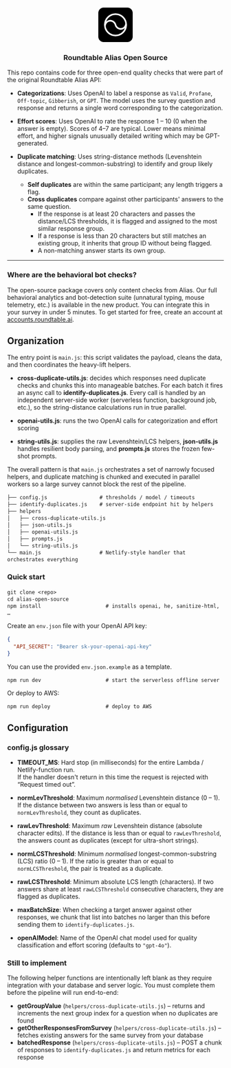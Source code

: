 <p align="center">
<img src="assets/logo-black.png" alt="Roundtable Logo" width = '80'>
</p>

<h3 align="center">Roundtable Alias Open Source</h3>

This repo contains code for three open-end quality checks that were part of the original Roundtable Alias API:

* **Categorizations**: Uses OpenAI to label a response as `Valid`, `Profane`, `Off-topic`, `Gibberish`, or `GPT`. The model uses the survey question and response and returns a single word corresponding to the categorization.

* **Effort scores**: Uses OpenAI to rate the response 1 – 10 (0 when the answer is empty). Scores of 4–7 are typical. Lower means minimal effort, and higher signals unusually detailed writing which may be GPT-generated.

* **Duplicate matching**: Uses string-distance methods (Levenshtein distance and longest-common-substring) to identify and group likely duplicates.

  * **Self duplicates** are within the same participant; any length triggers a flag.  
  * **Cross duplicates** compare against other participants' answers to the same question.  
    * If the response is at least 20 characters and passes the distance/LCS thresholds, it is flagged and assigned to the most similar response group.  
    * If a response is less than 20 characters but still matches an existing group, it inherits that group ID without being flagged.  
    * A non-matching answer starts its own group.

---

### Where are the behavioral bot checks?

The open-source package covers only content checks from Alias. Our full behavioral analytics and bot-detection suite (unnatural typing, mouse telemetry, etc.) is available in the new product. You can integrate this in your survey in under 5 minutes. To get started for free, create an account at [accounts.roundtable.ai](https://accounts.roundtable.ai).

## Organization

The entry point is `main.js`: this script validates the payload, cleans the data, and then coordinates the heavy-lift helpers.

* **cross-duplicate-utils.js**: decides which responses need duplicate checks and chunks this into manageable batches. For each batch it fires an async call to **identify-duplicates.js**. Every call is handled by an independent server-side worker (serverless function, background job, etc.), so the string-distance calculations run in true parallel.

* **openai-utils.js**: runs the two OpenAI calls for categorization and effort scoring

* **string-utils.js**: supplies the raw Levenshtein/LCS helpers, **json-utils.js** handles resilient body parsing, and **prompts.js** stores the frozen few-shot prompts.

The overall pattern is that `main.js` orchestrates a set of narrowly focused helpers, and duplicate matching is chunked and executed in parallel workers so a large survey cannot block the rest of the pipeline.

```
├── config.js                 # thresholds / model / timeouts
├── identify-duplicates.js    # server-side endpoint hit by helpers
├── helpers
│   ├── cross-duplicate-utils.js
│   ├── json-utils.js
│   ├── openai-utils.js
│   ├── prompts.js
│   └── string-utils.js
└── main.js                   # Netlify-style handler that orchestrates everything
```

### Quick start

```
git clone <repo>
cd alias-open-source
npm install                     # installs openai, he, sanitize-html, …
```

Create an `env.json` file with your OpenAI API key:

```json
{
  "API_SECRET": "Bearer sk-your-openai-api-key"
}
```

You can use the provided `env.json.example` as a template.

```
npm run dev                     # start the serverless offline server
```

Or deploy to AWS:

```
npm run deploy                  # deploy to AWS
```

## Configuration

### config.js glossary

* **TIMEOUT_MS**: Hard stop (in milliseconds) for the entire Lambda / Netlify-function run.  
  If the handler doesn't return in this time the request is rejected with “Request timed out”.

* **normLevThreshold**: Maximum *normalised* Levenshtein distance (0 – 1). If the distance between two answers is less than or equal to `normLevThreshold`, they count as duplicates.

* **rawLevThreshold**: Maximum *raw* Levenshtein distance (absolute character edits). If the distance is less than or equal to `rawLevThreshold`, the answers count as duplicates (except for ultra-short strings).

* **normLCSThreshold**: Minimum *normalised* longest-common-substring (LCS) ratio (0 – 1). If the ratio is greater than or equal to `normLCSThreshold`, the pair is treated as a duplicate.

* **rawLCSThreshold**: Minimum absolute LCS length (characters). If two answers share at least `rawLCSThreshold` consecutive characters, they are flagged as duplicates.

* **maxBatchSize**: When checking a target answer against other responses, we chunk that list into batches no larger than this before sending them to `identify-duplicates.js`.  

* **openAIModel**: Name of the OpenAI chat model used for quality classification and effort scoring (defaults to `"gpt-4o"`).

### Still to implement

The following helper functions are intentionally left blank as they require integration with your database and server logic. You must complete them before the pipeline will run end-to-end:

* **getGroupValue** (`helpers/cross-duplicate-utils.js`) – returns and increments the next group index for a question when no duplicates are found
* **getOtherResponsesFromSurvey** (`helpers/cross-duplicate-utils.js`) – fetches existing answers for the same survey from your database
* **batchedResponse** (`helpers/cross-duplicate-utils.js`) – POST a chunk of responses to `identify-duplicates.js` and return metrics for each response
